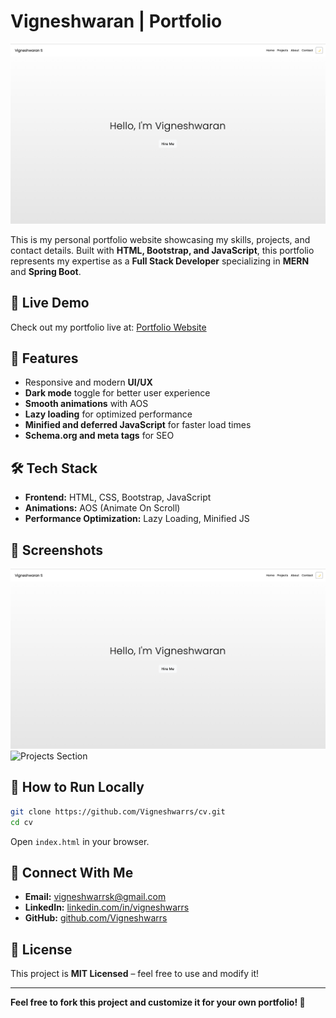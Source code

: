 # Vigneshwaran | Portfolio

![Portfolio Preview](./asserts/preview.png)

This is my personal portfolio website showcasing my skills, projects, and contact details. Built with **HTML, Bootstrap, and JavaScript**, this portfolio represents my expertise as a **Full Stack Developer** specializing in **MERN** and **Spring Boot**.

## 🚀 Live Demo
Check out my portfolio live at: [Portfolio Website](https://your-live-link.com)

## 📂 Features
- Responsive and modern **UI/UX**
- **Dark mode** toggle for better user experience
- **Smooth animations** with AOS
- **Lazy loading** for optimized performance
- **Minified and deferred JavaScript** for faster load times
- **Schema.org and meta tags** for SEO

## 🛠️ Tech Stack
- **Frontend:** HTML, CSS, Bootstrap, JavaScript
- **Animations:** AOS (Animate On Scroll)
- **Performance Optimization:** Lazy Loading, Minified JS

## 📸 Screenshots
![Portfolio Home](./asserts/home.png)
![Projects Section](./asserts/projects.png)

## 📜 How to Run Locally
```sh
git clone https://github.com/Vigneshwarrs/cv.git
cd cv
```
Open `index.html` in your browser.

## 📢 Connect With Me
- **Email:** [vigneshwarrsk@gmail.com](mailto:vigneshwarrsk@gmail.com)
- **LinkedIn:** [linkedin.com/in/vigneshwarrs](https://www.linkedin.com/in/vigneshwarrs/)
- **GitHub:** [github.com/Vigneshwarrs](https://github.com/Vigneshwarrs)

## 📜 License
This project is **MIT Licensed** – feel free to use and modify it!

---

**Feel free to fork this project and customize it for your own portfolio! 🚀**
